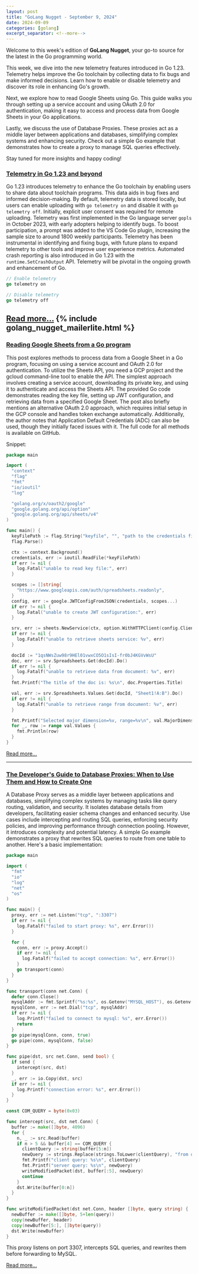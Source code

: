```yaml
---
layout: post
title: "GoLang Nugget - September 9, 2024"
date: 2024-09-09
categories: [golang]
excerpt_separator: <!--more-->
---
```

Welcome to this week's edition of **GoLang Nugget**, your go-to source for the latest in the Go programming world.

This week, we dive into the new telemetry features introduced in Go 1.23. Telemetry helps improve the Go toolchain by collecting data to fix bugs and make informed decisions. Learn how to enable or disable telemetry and discover its role in enhancing Go's growth.

Next, we explore how to read Google Sheets using Go. This guide walks you through setting up a service account and using OAuth 2.0 for authentication, making it easy to access and process data from Google Sheets in your Go applications.

Lastly, we discuss the use of Database Proxies. These proxies act as a middle layer between applications and databases, simplifying complex systems and enhancing security. Check out a simple Go example that demonstrates how to create a proxy to manage SQL queries effectively.

Stay tuned for more insights and happy coding!
<!--more-->
### [Telemetry in Go 1.23 and beyond](https://go.dev/blog/gotelemetry)

Go 1.23 introduces telemetry to enhance the Go toolchain by enabling users to share data about toolchain programs. This data aids in bug fixes and informed decision-making. By default, telemetry data is stored locally, but users can enable uploading with `go telemetry on` and disable it with `go telemetry off`. Initially, explicit user consent was required for remote uploading. Telemetry was first implemented in the Go language server `gopls` in October 2023, with early adopters helping to identify bugs. To boost participation, a prompt was added to the VS Code Go plugin, increasing the sample size to around 1800 weekly participants. Telemetry has been instrumental in identifying and fixing bugs, with future plans to expand telemetry to other tools and improve user experience metrics. Automated crash reporting is also introduced in Go 1.23 with the `runtime.SetCrashOutput` API. Telemetry will be pivotal in the ongoing growth and enhancement of Go.

```go
// Enable telemetry
go telemetry on

// Disable telemetry
go telemetry off
```

[Read more...](https://go.dev/blog/gotelemetry)
{% include golang_nugget_mailerlite.html %}
---

### [Reading Google Sheets from a Go program](https://eli.thegreenplace.net/2024/reading-google-sheets-from-a-go-program/)

This post explores methods to process data from a Google Sheet in a Go program, focusing on using a service account and OAuth 2.0 for authentication. To utilize the Sheets API, you need a GCP project and the gcloud command-line tool to enable the API. The simplest approach involves creating a service account, downloading its private key, and using it to authenticate and access the Sheets API. The provided Go code demonstrates reading the key file, setting up JWT configuration, and retrieving data from a specified Google Sheet. The post also briefly mentions an alternative OAuth 2.0 approach, which requires initial setup in the GCP console and handles token exchange automatically. Additionally, the author notes that Application Default Credentials (ADC) can also be used, though they initially faced issues with it. The full code for all methods is available on GitHub.

Snippet:
```go
package main

import (
  "context"
  "flag"
  "fmt"
  "io/ioutil"
  "log"

  "golang.org/x/oauth2/google"
  "google.golang.org/api/option"
  "google.golang.org/api/sheets/v4"
)

func main() {
  keyFilePath := flag.String("keyfile", "", "path to the credentials file")
  flag.Parse()

  ctx := context.Background()
  credentials, err := ioutil.ReadFile(*keyFilePath)
  if err != nil {
    log.Fatal("unable to read key file:", err)
  }

  scopes := []string{
    "https://www.googleapis.com/auth/spreadsheets.readonly",
  }
  config, err := google.JWTConfigFromJSON(credentials, scopes...)
  if err != nil {
    log.Fatal("unable to create JWT configuration:", err)
  }

  srv, err := sheets.NewService(ctx, option.WithHTTPClient(config.Client(ctx)))
  if err != nil {
    log.Fatalf("unable to retrieve sheets service: %v", err)
  }

  docId := "1qsNWsZuw98r9HEl01vwxCO5O1sIsI-fr0bJ4KGVvWsU"
  doc, err := srv.Spreadsheets.Get(docId).Do()
  if err != nil {
    log.Fatalf("unable to retrieve data from document: %v", err)
  }
  fmt.Printf("The title of the doc is: %s\n", doc.Properties.Title)

  val, err := srv.Spreadsheets.Values.Get(docId, "Sheet1!A:B").Do()
  if err != nil {
    log.Fatalf("unable to retrieve range from document: %v", err)
  }

  fmt.Printf("Selected major dimension=%v, range=%v\n", val.MajorDimension, val.Range)
  for _, row := range val.Values {
    fmt.Println(row)
  }
}
```

[Read more...](https://eli.thegreenplace.net/2024/reading-google-sheets-from-a-go-program/)

---

### [The Developer's Guide to Database Proxies: When to Use Them and How to Create One](https://packagemain.tech/p/the-developers-guide-to-database)

A Database Proxy serves as a middle layer between applications and databases, simplifying complex systems by managing tasks like query routing, validation, and security. It isolates database details from developers, facilitating easier schema changes and enhanced security. Use cases include intercepting and routing SQL queries, enforcing security policies, and improving performance through connection pooling. However, it introduces complexity and potential latency. A simple Go example demonstrates a proxy that rewrites SQL queries to route from one table to another. Here's a basic implementation:

```go
package main

import (
  "fmt"
  "io"
  "log"
  "net"
  "os"
)

func main() {
  proxy, err := net.Listen("tcp", ":3307")
  if err != nil {
    log.Fatalf("failed to start proxy: %s", err.Error())
  }

  for {
    conn, err := proxy.Accept()
    if err != nil {
      log.Fatalf("failed to accept connection: %s", err.Error())
    }
    go transport(conn)
  }
}

func transport(conn net.Conn) {
  defer conn.Close()
  mysqlAddr := fmt.Sprintf("%s:%s", os.Getenv("MYSQL_HOST"), os.Getenv("MYSQL_PORT"))
  mysqlConn, err := net.Dial("tcp", mysqlAddr)
  if err != nil {
    log.Printf("failed to connect to mysql: %s", err.Error())
    return
  }
  go pipe(mysqlConn, conn, true)
  go pipe(conn, mysqlConn, false)
}

func pipe(dst, src net.Conn, send bool) {
  if send {
    intercept(src, dst)
  }
  _, err := io.Copy(dst, src)
  if err != nil {
    log.Printf("connection error: %s", err.Error())
  }
}

const COM_QUERY = byte(0x03)

func intercept(src, dst net.Conn) {
  buffer := make([]byte, 4096)
  for {
    n, _ := src.Read(buffer)
    if n > 5 && buffer[4] == COM_QUERY {
      clientQuery := string(buffer[5:n])
      newQuery := strings.Replace(strings.ToLower(clientQuery), "from orders_v1", "from orders_v2", -1)
      fmt.Printf("client query: %s\n", clientQuery)
      fmt.Printf("server query: %s\n", newQuery)
      writeModifiedPacket(dst, buffer[:5], newQuery)
      continue
    }
    dst.Write(buffer[0:n])
  }
}

func writeModifiedPacket(dst net.Conn, header []byte, query string) {
  newBuffer := make([]byte, 5+len(query))
  copy(newBuffer, header)
  copy(newBuffer[5:], []byte(query))
  dst.Write(newBuffer)
}
```

This proxy listens on port 3307, intercepts SQL queries, and rewrites them before forwarding to MySQL.

[Read more...](https://packagemain.tech/p/the-developers-guide-to-database)